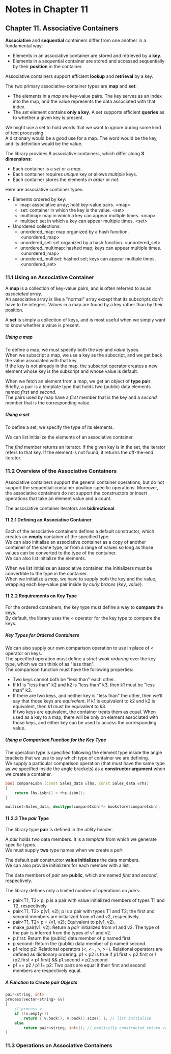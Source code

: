 # Notes in Chapter 11

## Chapter 11. Associative Containers

**Associative** and **sequential** containers differ from one another in a fundamental way:  
* Elements in an associative container are stored and retrieved by a **key**.
* Elements in a sequential container are stored and accessed sequentially by their **position** in the container.

Associative containers support efficient **lookup** and **retrieval** by a key.

The two primary associative-container types are **map** and **set**:  
* The elements in a *map* are key-value pairs.
  The key serves as an index into the map, and the value represents the data associated with that index.
* The *set* element contains **only a key**. A set supports efficient **queries** as to whether a given key is present.

We might use a set to hold words that we want to ignore during some kind of text processing.  
A dictionary would be a good use for a map. The word would be the key, and its definition would be the value.

The library provides 8 associative containers, which differ along **3 dimensions**:  
* Each container is a *set* or a *map*.
* Each container requires *unique* key or allows *multiple* keys.
* Each container stores the elements *in order* or *not*.

Here are associative container types:  
* Elements ordered by key:  
    * map: associative array; hold key-value pairs. \<map\>
    * set: container in which the key is the value. \<set\>
    * multimap: map in which a key can appear multiple times. \<map\>
    * multiset: set in which a key can appear multiple times. \<set\>
* Unordered collections:
    * unordered_map: map organized by a hash function. \<unordered_map\>
    * unordered_set: set organized by a hash function. \<unordered_set\>
    * unordered_multimap: hashed map; keys can appear multiple times. \<unordered_map\>
    * unordered_multiset: hashed set; keys can appear multiple times. \<unordered_set\>



### 11.1 Using an Associative Container

A **map** is a collection of key-value pairs, and is often referred to as an *associated array*.  
An associative array is like a "normal" array except that its subscripts don't have to be integers.
Values in a map are found by a key rather than by their position.

A **set** is simply a collection of keys, and is most useful when we simply want to know whether a value is present.

##### Using a *map*

To define a map, we must specify both the *key* and *value* types.  
When we subscript a map, we use a key as the subscript, and we get back the value associated with that key.  
If the key is not already in the map, the subscript operator creates a new element whose key is the subscript and whose value is default.

When we fetch an element from a map, we get an object of **type pair**.  
Briefly, a pair is a template type that holds two (public) data elements named *first* and *second*.  
The pairs used by map have a *first* member that is the key and a *second* member that is the corresponding value.

##### Using a *set*

To define a set, we specify the type of its elements.  

We can list initialize the elements of an associative container.

The *find* member returns an iterator. If the given key is in the set, the iterator refers to that key.
If the element is not found, it returns the off-the-end iterator.



### 11.2 Overview of the Associative Containers

Associative containers support the general container operations,
but do not support the sequential-container position-specific operations.
Moreover, the associative containers do not support the constructors or insert operations that take an element value and a count.

The associative container iterators are **bidirectional**.

#### 11.2.1 Defining an Associative Container

Each of the associative containers defines a default constructor,
which creates an **empty** container of the specified type.  
We can also initialize an associative container as a copy of another container of the same type,
or from a range of values so long as those values can be converted to the type of the container.  
We can also list initialize the elements.

When we list initialize an associative container, the initializers must be convertible to the type in the container.  
When we initialize a *map*, we have to supply both the key and the value, wrapping each key-value pair inside by *curly braces* {*key*, *value*}.


#### 11.2.2 Requirements on Key Type

For the ordered containers, the key type must define a way to **compare** the keys.  
By default, the library uses the \< operator for the key type to compare the keys.

##### Key Types for Ordered Containers

We can also supply our own comparison operation to use in place of \< operator on keys.  
The specified operation must define a *strict weak ordering* over the key type, which we can think of as "less than".  
The comparison function must have the following properties:  
* Two keys cannot both be "less than" each other.
* If k1 is "less than" k2 and k2 is "less than" k3, then k1 must be "less than" k3.
* If there are two keys, and neither key is "less than" the other, then we'll say that those keys are *equivalent*.
  If k1 is equivalent to k2 and k2 is equivalent, then k1 must be equivalent to k3.  
  If two keys are equivalent, the container treats them as equal.
  When used as a key to a map, there will be only on element associated with those keys, and either key can be used to access the corresponding value.
  
##### Using a Comparison Function for the Key Type

The operation type is specified following the element type inside the angle brackets that we use to say which type of container we are defining.  
We supply a particular comparison operation (that must have the same type as we specified inside the angle brackets) as a **constructor argument** when we create a container.

``` C++
bool compareIsbn (const Sales_data &lhs, const Sales_data &rhs)
{
    return lhs.isbn() < rhs.isbn();
}

multiset<Sales_data, decltype(compareIsbn)*> bookstore(compareIsbn);
```


#### 11.2.3 The *pair* Type

The library type **pair** is defined in the *utility* header.

A *pair* holds two data members. It is a *template* from which we generate specific types.  
We must supply **two** type names when we create a *pair*.

The default pair constructor **value initializes** the data members.  
We can also provide initializers for each member with a list.

The data members of *pair* are **public**, which are named *first* and *second*, respectively.

The library defines only a limited number of operations on *pair*s:  
* pair<T1, T2> p;
  p is a pair with value initialized members of types T1 and T2, respectively.
* pair<T1, T2> p(v1, v2);
  p is a pair with types T1 and T2; the first and second members are initialized from v1 and v2, respectively.
* pair<T1, T2> p = {v1, v2};
  Equivalent to p(v1, v2).
* make_pair(v1, v2):
  Return a *pair* initialized from v1 and v2. The type of the pair is inferred from the types of v1 and v2.
* p.first:
  Return the (public) data member of p named first.
* p.second:
  Return the (public) data member of p named second.
* p1 relop p2:
  Relational operators (\<, \<=, \>, \>=). Relational operators are defined as dictionary ordering.
  p1 \< p2 is true if p1.first < p2.first or !(p2.first \< p1.first) && p1.second \< p2.second.
* p1 == p2 / p1 != p2:
  Two pairs are equal if their first and second members are respectively equal.
  
##### A Function to Create *pair* Objects

``` C++
pair<string, int>
process(vector<string> &v)
{
    // process v
    if (!v.empty())
        return { v.back(), v.back().size() }; // list initialize
    else
        return pair<string, int>(); // explicitly constructed return value
}
```



### 11.3 Operations on Associative Containers